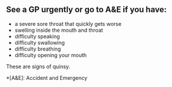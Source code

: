 ## See a GP urgently or go to A&E if you have:

- a severe sore throat that quickly gets worse
- swelling inside the mouth and throat
- difficulty speaking
- difficulty swallowing
- difficulty breathing
- difficulty opening your mouth

These are signs of quinsy.

*[A&E]: Accident and Emergency
